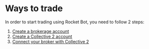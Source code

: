 # Ways to trade

In order to start trading using Rocket Bot, you need to follow 2 steps:


1. [Create a brokerage account](/brokers/)
2. [Create a Collective 2 account](/howto/collective2_setup)
3. [Connect your broker with Collective 2](/howto/collective2_connect)
